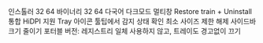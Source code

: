 인스톨러 32 64
바이너리 32 64
다국어
다크모드
멀티창
Restore train + Uninstall 통합
HiDPI 지원
Tray 아이콘 툴팁에서 감지 상태 확인
최소 사이즈 제한 해제
사이드바 크기 줄이기
포터블 버전: 레지스트리 일체 사용하지 않고, 트레이도 경고없이 끄기